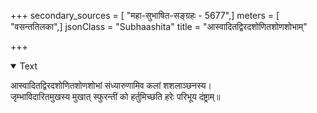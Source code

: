 +++
secondary_sources = [ "महा-सुभाषित-सङ्ग्रहः - 5677",]
meters = [ "वसन्ततिलका",]
jsonClass = "Subhaashita"
title = "आस्वादितद्विरदशोणितशोणशोभाम्"

+++

<details open><summary>Text</summary>

आस्वादितद्विरदशोणितशोणशोभां संध्यारुणामिव कलां शशलाञ्छनस्य।  
जृम्भाविदारितमुखस्य मुखात् स्फुरन्तीं को हर्तुमिच्छति हरेः परिभूय दंष्ट्राम्॥
</details>
